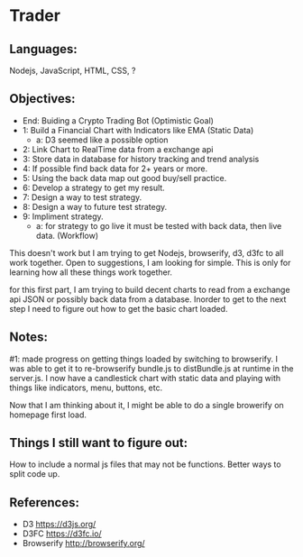 ﻿# Trader

## Languages: 
Nodejs, JavaScript, HTML, CSS, ?

## Objectives:
* End: Buiding a Crypto Trading Bot (Optimistic Goal)
* 1: Build a Financial Chart with Indicators like EMA (Static Data)
	* a: D3 seemed like a possible option
* 2: Link Chart to RealTime data from a exchange api
* 3: Store data in database for history tracking and trend analysis
* 4: If possible find back data for 2+ years or more.
* 5: Using the back data map out good buy/sell practice.
* 6: Develop a strategy to get my result.
* 7: Design a way to test strategy.
* 8: Design a way to future test strategy.
* 9: Impliment strategy.
	* a: for strategy to go live it must be tested with back data, then live data. (Workflow)

This doesn't work but I am trying to get Nodejs, browserify, d3, d3fc to all work together.
Open to suggestions, I am looking for simple.  This is only for learning how all these things work together.

for this first part, I am trying to build decent charts to read from a exchange api JSON or possibly back data from a database.
Inorder to get to the next step I need to figure out how to get the basic chart loaded.

## Notes:
&#35;1: made progress on getting things loaded by switching to browserify.
I was able to get it to re-browserify bundle.js to distBundle.js at runtime in the server.js.
I now have a candlestick chart with static data and playing with things like indicators, menu, buttons, etc.

Now that I am thinking about it, I might be able to do a single browerify on homepage first load.

## Things I still want to figure out:
How to include a normal js files that may not be functions.
Better ways to split code up.

## References:
* D3 https://d3js.org/ 
* D3FC https://d3fc.io/
* Browserify http://browserify.org/